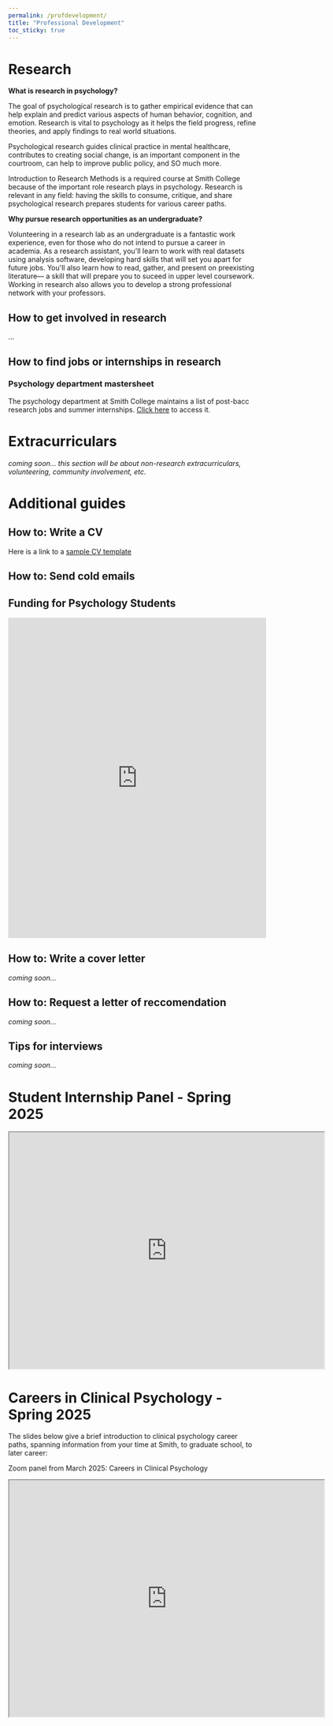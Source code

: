```yaml
---
permalink: /profdevelopment/
title: "Professional Development"
toc_sticky: true
---
```


# Research
**What is research in psychology?**

The goal of psychological research is to gather empirical evidence that can help explain and predict various aspects of human behavior, cognition, and emotion. Research is vital to psychology as it helps the field progress, refine theories, and apply findings to real world situations. 

Psychological research guides clinical practice in mental healthcare, contributes to creating social change, is an important component in the courtroom, can help to improve public policy, and SO much more.

Introduction to Research Methods is a required course at Smith College because of the important role research plays in psychology. Research is relevant in any field: having the skills to consume, critique, and share psychological research prepares students for various career paths.

**Why pursue research opportunities as an undergraduate?**

Volunteering in a research lab as an undergraduate is a fantastic work experience, even for those who do not intend to pursue a career in academia. As a research assistant, you'll learn to work with real datasets using analysis software, developing hard skills that will set you apart for future jobs. You'll also learn how to read, gather, and present on preexisting literature–– a skill that will prepare you to suceed in upper level coursework. Working in research also allows you to develop a strong professional network with your professors.

## How to get involved in research
...

## How to find jobs or internships in research
### Psychology department mastersheet
The psychology department at Smith College maintains a list of post-bacc research jobs and summer internships. [Click here](https://docs.google.com/spreadsheets/d/1LuaMWjDd07UBR94SDn0MjhPqaB1gqrv0h3rPE2G73cA/edit?usp=sharing) to access it.

# Extracurriculars
*coming soon...*
*this section will be about non-research extracurriculars, volunteering, community involvement, etc.*

# Additional guides
## How to: Write a CV
<object data="../assets/Guide to writing a Psychology CV.pdf" width="1000" height="1000" type='application/pdf'></object>

Here is a link to a [sample CV template](https://docs.google.com/document/d/1Zja9VORfgEzS9WiPOrI6d3Va8Y0wxac3yIxjZIgId1w/edit?usp=sharing)

## How to: Send cold emails
<object data="../assets/How to _cold email_.pdf" width="1000" height="1000" type='application/pdf'></object>

## Funding for Psychology Students
<iframe src="https://docs.google.com/document/d/1-6nwc5ApUUWtINZQFVwwPG2S4UPFxM-afTK9bv9qr3g/edit?tab=t.0#heading=h.r9jl4n7w57t" frameborder="0" width="104%%" height="650" scrolling="yes"></iframe>

## How to: Write a cover letter
*coming soon...*

## How to: Request a letter of reccomendation
*coming soon...*

## Tips for interviews
*coming soon...*

# Student Internship Panel - Spring 2025
<iframe src="https://drive.google.com/file/d/1bsa0Q14jCYmItPZNHodxijBnZLrILRmi/preview" width="640" height="480" allow="autoplay"></iframe>

# Careers in Clinical Psychology - Spring 2025
The slides below give a brief introduction to clinical psychology career paths, spanning information from your time at Smith, to graduate school, to later career:
<object data="../assets/Clinical psych INFO.pdf" width="1000" height="1000" type='application/pdf'></object>

Zoom panel from March 2025: Careers in Clinical Psychology
<iframe src="https://drive.google.com/file/d/1HioLGnGbGcKxHM411SlkmyJFIm-tskUs/preview" width="640" height="480" allow="autoplay"></iframe>
